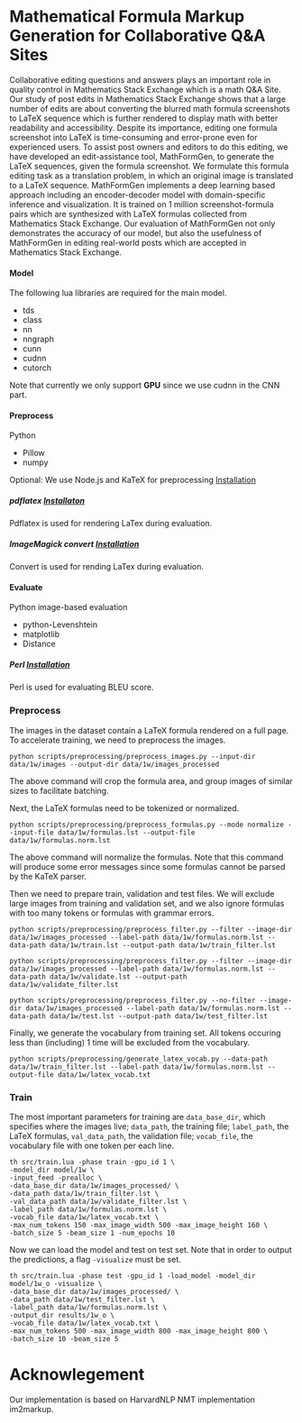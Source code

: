 # Mathematical Formula Markup Generation for Collaborative Q&A Sites
Collaborative editing questions and answers plays an important role in quality control in Mathematics Stack Exchange which is a math Q&A Site. Our study of post edits in Mathematics Stack Exchange shows that a large number of edits are about converting the blurred math formula screenshots to LaTeX sequence which is further rendered to display math with better readability and accessibility. Despite its importance, editing one formula screenshot into LaTeX is time-consuming and error-prone even for experienced users. 
To assist post owners and editors to do this editing, we have developed an edit-assistance tool, MathFormGen, to generate the LaTeX sequences, given the formula screenshot. We formulate this formula editing task as a translation problem, in which an original image is translated to a LaTeX sequence. MathFormGen implements a deep learning based approach including an encoder-decoder model with domain-specific inference and visualization. 
It is trained on 1 million screenshot-formula pairs which are synthesized with LaTeX formulas collected from Mathematics Stack Exchange. Our evaluation of MathFormGen not only demonstrates the accuracy of our model, but also the usefulness of MathFormGen in editing real-world posts which are accepted in Mathematics Stack Exchange.

#### Model

The following lua libraries are required for the main model.

* tds
* class 
* nn
* nngraph
* cunn
* cudnn
* cutorch

Note that currently we only support **GPU** since we use cudnn in the CNN part.

#### Preprocess

Python

* Pillow
* numpy

Optional: We use Node.js and KaTeX for preprocessing [Installation](https://nodejs.org/en/)

##### pdflatex [Installaton](https://www.tug.org/texlive/)

Pdflatex is used for rendering LaTex during evaluation.

##### ImageMagick convert [Installation](http://www.imagemagick.org/script/index.php)

Convert is used for rending LaTex during evaluation.

#### Evaluate

Python image-based evaluation

* python-Levenshtein
* matplotlib
* Distance


##### Perl [Installation](https://www.perl.org/)

Perl is used for evaluating BLEU score.

### Preprocess
The images in the dataset contain a LaTeX formula rendered on a full page. To accelerate training, we need to preprocess the images. 
```
python scripts/preprocessing/preprocess_images.py --input-dir data/1w/images --output-dir data/1w/images_processed
```
The above command will crop the formula area, and group images of similar sizes to facilitate batching.

Next, the LaTeX formulas need to be tokenized or normalized.
```
python scripts/preprocessing/preprocess_formulas.py --mode normalize --input-file data/1w/formulas.lst --output-file data/1w/formulas.norm.lst
```
The above command will normalize the formulas. Note that this command will produce some error messages since some formulas cannot be parsed by the KaTeX parser.

Then we need to prepare train, validation and test files. We will exclude large images from training and validation set, and we also ignore formulas with too many tokens or formulas with grammar errors.
```
python scripts/preprocessing/preprocess_filter.py --filter --image-dir data/1w/images_processed --label-path data/1w/formulas.norm.lst --data-path data/1w/train.lst --output-path data/1w/train_filter.lst 
```

```
python scripts/preprocessing/preprocess_filter.py --filter --image-dir data/1w/images_processed --label-path data/1w/formulas.norm.lst --data-path data/1w/validate.lst --output-path data/1w/validate_filter.lst 
```

```
python scripts/preprocessing/preprocess_filter.py --no-filter --image-dir data/1w/images_processed --label-path data/1w/formulas.norm.lst --data-path data/1w/test.lst --output-path data/1w/test_filter.lst 
```

Finally, we generate the vocabulary from training set. All tokens occuring less than (including) 1 time will be excluded from the vocabulary.

```
python scripts/preprocessing/generate_latex_vocab.py --data-path data/1w/train_filter.lst --label-path data/1w/formulas.norm.lst --output-file data/1w/latex_vocab.txt
```
### Train
The most important parameters for training are `data_base_dir`, which specifies where the images live; `data_path`, the training file; `label_path`, the LaTeX formulas, `val_data_path`, the validation file; `vocab_file`, the vocabulary file with one token per each line.

```
th src/train.lua -phase train -gpu_id 1 \
-model_dir model/1w \
-input_feed -prealloc \
-data_base_dir data/1w/images_processed/ \
-data_path data/1w/train_filter.lst \
-val_data_path data/1w/validate_filter.lst \
-label_path data/1w/formulas.norm.lst \
-vocab_file data/1w/latex_vocab.txt \
-max_num_tokens 150 -max_image_width 500 -max_image_height 160 \
-batch_size 5 -beam_size 1 -num_epochs 10
```
Now we can load the model and test on test set. Note that in order to output the predictions, a flag `-visualize` must be set.

```
th src/train.lua -phase test -gpu_id 1 -load_model -model_dir model/1w_o -visualize \
-data_base_dir data/1w/images_processed/ \
-data_path data/1w/test_filter.lst \
-label_path data/1w/formulas.norm.lst \
-output_dir results/1w_o \
-vocab_file data/1w/latex_vocab.txt \
-max_num_tokens 500 -max_image_width 800 -max_image_height 800 \
-batch_size 10 -beam_size 5 
```

# Acknowlegement
Our implementation is based on HarvardNLP NMT implementation im2markup.

